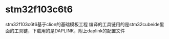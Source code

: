 # stm32f103c6t6
stm32f103c6t6基于clion的基础模板工程
编译的工具链用的是stm32cubeide里面的工具链，下载用的是DAPLINK，附上daplink的配置文件

